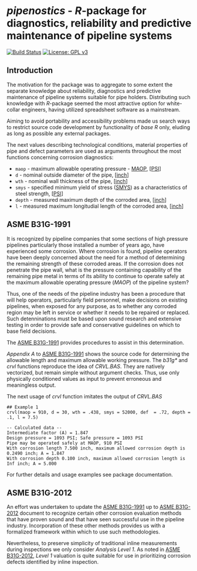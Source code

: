 # _pipenostics_ - _R_-package for diagnostics, reliability and predictive maintenance of pipeline systems
[![Build Status](https://travis-ci.com/omega1x/pipenostics.svg?branch=master)](https://travis-ci.com/omega1x/pipenostics)
[![License: GPL v3](https://img.shields.io/badge/License-GPLv3-blue.svg)](https://www.gnu.org/licenses/gpl-3.0)

Introduction
----
The motivation for the package was to aggregate to some extent the separate knowledge about reliability, diagnostics
and predictive maintenance of pipeline systems suitable for pipe holders. Distributing such knowledge with _R_-package
seemed the most attractive option for white-collar engineers, having utilized spreadsheet software as a mainstream.

Aiming to avoid portability and accessibility problems made us search ways to restrict source code development by 
functionality of _base R_ only, eluding as long as possible any external packages. 

The next values describing technological conditions, material properties of pipe and defect parameters are used as arguments
throughout the most functions concerning corrosion diagnostics:

- `maop` - maximum allowable operating pressure - [MAOP](https://en.wikipedia.org/wiki/Maximum_allowable_operating_pressure),
  [[PSI](https://en.wikipedia.org/wiki/Pounds_per_square_inch)]
- `d` - nominal outside diameter of the pipe, [[inch](https://en.wikipedia.org/wiki/Inch)]
- `wth` - nominal wall thickness of the pipe, [[inch](https://en.wikipedia.org/wiki/Inch)]
- `smys` - specified minimum yield of stress ([SMYS](https://en.wikipedia.org/wiki/Specified_minimum_yield_strength))
   as a characteristics of steel strength, [[PSI](https://en.wikipedia.org/wiki/Pounds_per_square_inch)]
- `depth` - measured maximum depth of the corroded area, [[inch](https://en.wikipedia.org/wiki/Inch)]
- `l` - measured maximum longitudial length of the corroded area, [[inch](https://en.wikipedia.org/wiki/Inch)]


ASME B31G-1991
----
It is recognized by pipeline companies that some sections of high pressure pipelines particularly those installed
a number of years ago, have experienced some corrosion. Where corrosion is found, pipeline operators have been deeply
concerned about the need for a method of determining the remaining strength of these corroded areas. If the corrosion
does not penetrate the pipe wall, what is the pressure containing capability of the remaining pipe metal in terms of its
ability to continue to operate safely at the maximum allowable operating pressure (_MAOP_) of the pipeline system?

Thus, one of the needs of the pipeline industry has been a procedure that will help operators, particularly field personnel,
make decisions on existing pipelines, when exposed for any purpose, as to whether any corroded region may be left in
service or whether it needs to be repaired or replaced. Such detenninations must be based upon sound research and extensive
testing in order to provide safe and conservative guidelines on which to base field decisions.

The [ASME B31G-1991](https://law.resource.org/pub/us/cfr/ibr/002/asme.b31g.1991.pdf) provides procedures to assist
in this determination.

_Appendix A_ to [ASME B31G-1991](https://law.resource.org/pub/us/cfr/ibr/002/asme.b31g.1991.pdf) shows the source code
for determining the allowable length and maximum allowable working pressure. 
The _b31g*_ and _crvl_ functions reproduce the idea of _CRVL.BAS_. They are natively vectorized, but 
remain simple without argument checks. Thus, use only physically
conditioned values as input to prevent erroneous and meaningless output.

The next usage of _crvl_ function imitates the output of _CRVL.BAS_
```
## Example 1
crvl(maop = 910, d = 30, wth = .438, smys = 52000, def  = .72, depth = .1, l = 7.5)

-- Calculated data --
Intermediate factor (A) = 1.847
Design pressure = 1093 PSI; Safe pressure = 1093 PSI
Pipe may be operated safely at MAOP, 910 PSI
With corrosion length 7.500 inch, maximum allowed corrosion depth is 0.2490 inch; A = 1.847
With corrosion depth 0.100 inch, maximum allowed corrosion length is Inf inch; A = 5.000
```
For further details and usage examples see package documentation.


ASME B31G-2012
----
An effort was undertaken to update the [ASME B31G-1991](https://law.resource.org/pub/us/cfr/ibr/002/asme.b31g.1991.pdf) up to
[ASME B31G-2012](https://www.asme.org/codes-standards/find-codes-standards/b31g-manual-determining-remaining-strength-corroded-pipelines)
document to recognize certain other corrosion evaluation methods that have proven sound and that have seen successful
use in the pipeline industry. Incorporation of these other methods provides us with a formalized framework within
which to use such methodologies.

Nevertheless, to preserve simplicity of traditional inline measurements during inspections we only consider _Analysis Level 1_.
As noted in [ASME B31G-2012](https://www.asme.org/codes-standards/find-codes-standards/b31g-manual-determining-remaining-strength-corroded-pipelines), _Level 1_ valuation is quite suitable for use in prioritizing corrosion defects identified by inline inspection.


